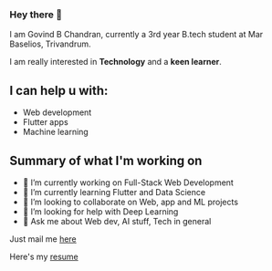### Hey there 👋

I am Govind B Chandran, currently a 3rd year B.tech student at Mar Baselios, Trivandrum.


I am really interested in **Technology** and a **keen learner**. 

## I can help u with:
* Web development
* Flutter apps
* Machine learning

## Summary of what I'm working on


- 🔭 I’m currently working on Full-Stack Web Development
- 🌱 I’m currently learning Flutter and Data Science
- 👯 I’m looking to collaborate on Web, app and ML projects
- 🤔 I’m looking for help with Deep Learning
- 💬 Ask me about Web dev, AI stuff, Tech in general

Just mail me <a href="mailto:govindchandran150@gmail.com"> here <a> 
 
Here's my <a href= "https://chandran-jr.github.io/resume/"> resume <a>
 



